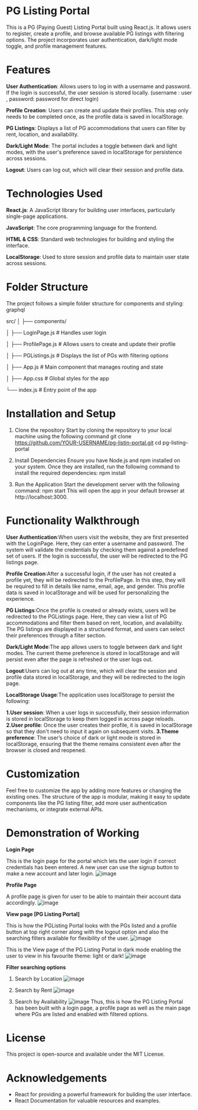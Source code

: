 # PG Listing Portal
This is a PG (Paying Guest) Listing Portal built using React.js. It allows users to register, create a profile, and browse available PG listings with filtering options. The project incorporates user authentication, dark/light mode toggle, and profile management features.

# Features
**User Authentication**: Allows users to log in with a username and password. If the login is successful, the user session is stored locally.
(username : user , password: password for direct login)

**Profile Creation**: Users can create and update their profiles. This step only needs to be completed once, as the profile data is saved in localStorage.

**PG Listings**: Displays a list of PG accommodations that users can filter by rent, location, and availability.

**Dark/Light Mode**: The portal includes a toggle between dark and light modes, with the user's preference saved in localStorage for persistence across sessions.

**Logout**: Users can log out, which will clear their session and profile data.

# Technologies Used
**React.js**: A JavaScript library for building user interfaces, particularly single-page applications.

**JavaScript**: The core programming language for the frontend.

**HTML & CSS**: Standard web technologies for building and styling the interface.

**LocalStorage**: Used to store session and profile data to maintain user state across sessions.

# Folder Structure
The project follows a simple folder structure for components and styling:
graphql

src/
│
├── components/

│   ├── LoginPage.js       # Handles user login

│   ├── ProfilePage.js     # Allows users to create and update their profile

│   ├── PGListings.js      # Displays the list of PGs with filtering options

│   ├── App.js                 # Main component that manages routing and state

│   ├── App.css                # Global styles for the app

└── index.js               # Entry point of the app

# Installation and Setup

1. Clone the repository
Start by cloning the repository to your local machine using the following command
git clone https://github.com/YOUR-USERNAME/pg-listin-portal.git
cd pg-listing-portal

2. Install Dependencies
Ensure you have Node.js and npm installed on your system. Once they are installed, run the following command to install the required dependencies:
npm install

3. Run the Application
Start the development server with the following command:
npm start
This will open the app in your default browser at http://localhost:3000.

# Functionality Walkthrough
**User Authentication**:When users visit the website, they are first presented with the LoginPage. Here, they can enter a username and password. The system will validate the credentials by checking them against a predefined set of users. If the login is successful, the user will be redirected to the PG listings page.

**Profile Creation**:After a successful login, if the user has not created a profile yet, they will be redirected to the ProfilePage. In this step, they will be required to fill in details like name, email, age, and gender. This profile data is saved in localStorage and will be used for personalizing the experience.

**PG Listings**:Once the profile is created or already exists, users will be redirected to the PGListings page. Here, they can view a list of PG accommodations and filter them based on rent, location, and availability. The PG listings are displayed in a structured format, and users can select their preferences through a filter section.

**Dark/Light Mode**:The app allows users to toggle between dark and light modes. The current theme preference is stored in localStorage and will persist even after the page is refreshed or the user logs out.

**Logout**:Users can log out at any time, which will clear the session and profile data stored in localStorage, and they will be redirected to the login page.

**LocalStorage Usage**:The application uses localStorage to persist the following:

**1.User session**: When a user logs in successfully, their session information is stored in localStorage to keep them logged in across page reloads.
**2.User profile**: Once the user creates their profile, it is saved in localStorage so that they don't need to input it again on subsequent visits.
**3.Theme preference**: The user’s choice of dark or light mode is stored in localStorage, ensuring that the theme remains consistent even after the browser is closed and reopened.

# Customization
Feel free to customize the app by adding more features or changing the existing ones. The structure of the app is modular, making it easy to update components like the PG listing filter, add more user authentication mechanisms, or integrate external APIs.

# Demonstration of Working
**Login Page**

This is the login page for the portal which lets the user login if correct credentials has been entered. A new user can use the signup button to make a new account and later login.
![image](https://github.com/user-attachments/assets/e41b763c-40b9-45b3-a272-6a6a3b2955f5)


**Profile Page**

A profile page is given for user to be able to maintain their account data accordingly.
![image](https://github.com/user-attachments/assets/aa9712f3-c645-43a8-a890-b111872a4f82)


**View page [PG Listing Portal]**

This is how the PGListing Portal looks with the PGs listed and a profile button at top right corner along with the logout option and also the searching filters available for flexibility of the user.
![image](https://github.com/user-attachments/assets/0f75679d-e1aa-46f0-af53-eb80b5e5a4a3)


This is the View page of the PG Listing Portal in dark mode enabling the user to view in his favourite theme: light or dark!
![image](https://github.com/user-attachments/assets/69ae3003-4c2a-41df-b5af-d7f21ff46bef)


**Filter searching options**
1. Search by Location ![image](https://github.com/user-attachments/assets/7d3bae4a-e00f-4cc9-a17c-9c254e0327ba)

2. Search by Rent ![image](https://github.com/user-attachments/assets/4afca53f-5840-4d12-98b9-d5c5aa7905a8)

3. Search by Availability ![image](https://github.com/user-attachments/assets/94b93382-4ee6-4c54-9fc2-c1e00e064e59)
Thus, this is how the PG Listing Portal has been built with a login page, a profile page as well as the main page where PGs are listed and enabled with filtered options.  

# License
This project is open-source and available under the MIT License.

# Acknowledgements
* React for providing a powerful framework for building the user interface.
* React Documentation for valuable resources and examples.



